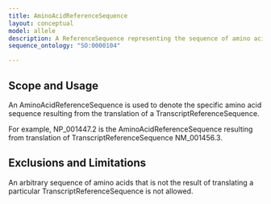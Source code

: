```yaml
---
title: AminoAcidReferenceSequence
layout: conceptual
model: allele
description: A ReferenceSequence representing the sequence of amino acids making up a polypeptide.
sequence_ontology: "SO:0000104"

---
```


Scope and Usage
---------------

An AminoAcidReferenceSequence is used to denote the specific amino acid sequence resulting from the translation of a TranscriptReferenceSequence.

For example, NP_001447.2 is the AminoAcidReferenceSequence resulting from translation of TranscriptReferenceSequence NM_001456.3. 

Exclusions and Limitations
--------------------------

An arbitrary sequence of amino acids that is not the result of translating a particular TranscriptReferenceSequence is not allowed.
